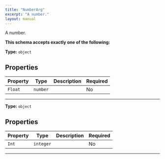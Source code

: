 ```yaml
---
title: "NumberArg"
excerpt: "A number."
layout: manual
---
```


A number.





**This schema accepts exactly one of the following:**


**Type:** `object`





## Properties

| Property | Type | Description | Required |
|----------|------|-------------|----------|
| `Float` |`number`|  | No |


----

**Type:** `object`





## Properties

| Property | Type | Description | Required |
|----------|------|-------------|----------|
| `Int` |`integer`|  | No |


----




